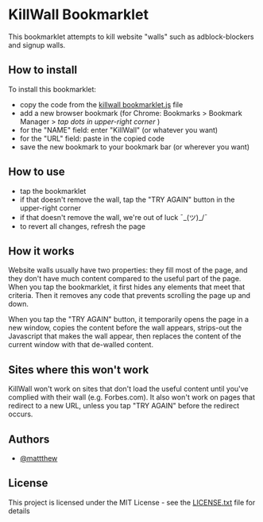 # KillWall Bookmarklet

This bookmarklet attempts to kill website "walls" such as adblock-blockers and signup walls.

## How to install

To install this bookmarklet:
* copy the code from the [killwall bookmarklet.js](../master/killwall%20bookmarklet.js) file
* add a new browser bookmark (for Chrome:  Bookmarks > Bookmark Manager > *tap dots in upper-right corner* )
* for the "NAME" field:  enter "KillWall" (or whatever you want)
* for the "URL" field:  paste in the copied code
* save the new bookmark to your bookmark bar (or wherever you want)

## How to use

* tap the bookmarklet
* if that doesn't remove the wall, tap the "TRY AGAIN" button in the upper-right corner
* if that doesn't remove the wall, we're out of luck ¯\_(ツ)_/¯
* to revert all changes, refresh the page

## How it works

Website walls usually have two properties:  they fill most of the page, and they don't have much content compared to the useful part of the page.  When you tap the bookmarklet, it first hides any elements that meet that criteria.  Then it removes any code that prevents scrolling the page up and down.  

When you tap the "TRY AGAIN" button, it temporarily opens the page in a new window, copies the content before the wall appears, strips-out the Javascript that makes the wall appear, then replaces the content of the current window with that de-walled content.

## Sites where this won't work

KillWall won't work on sites that don't load the useful content until you've complied with their wall (e.g. Forbes.com).  It also won't work on pages that redirect to a new URL, unless you tap "TRY AGAIN" before the redirect occurs.

## Authors

* [@mattthew](https://github.com/jmattthew)

## License

This project is licensed under the MIT License - see the [LICENSE.txt](../master/LICENSE.txt) file for details
